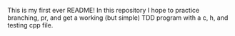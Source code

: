 This is my first ever README!
In this repository I hope to practice branching, pr, and get a working (but simple) 
TDD program with a c, h, and testing cpp file.

